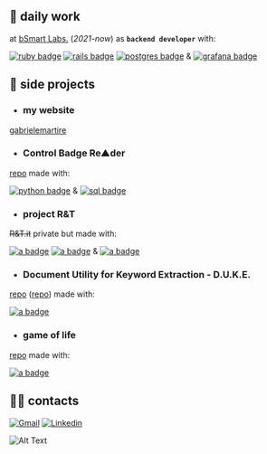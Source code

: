 ## 📌 daily work
at [bSmart Labs.](https://www.bsmart.it/) (_2021-now_) as **`backend developer`** with:
<div>
  <a href="#"><img src="https://img.shields.io/badge/ruby-%23CC342D.svg?style=for-the-badge&logo=ruby&logoColor=white" alt="ruby badge"/></a>
  <a href="#"><img src="https://img.shields.io/badge/rails-%23CC0000.svg?style=for-the-badge&logo=ruby-on-rails&logoColor=white" alt="rails badge"/></a>
  <a href="#"><img src="https://img.shields.io/badge/postgres-%23316192.svg?style=for-the-badge&logo=postgresql&logoColor=white" alt="postgres badge"/></a>
  & <a href="#"><img src="https://img.shields.io/badge/grafana-%23F46800.svg?style=for-the-badge&logo=grafana&logoColor=white" alt="grafana badge"/></a>
</div>

## 💾 side projects

+ ### my website
[gabrielemartire](https://gabrielemartire.github.io/) 

+ ### Control Badge Re▲der
[repo](https://github.com/gabrielemartire/control_badge_reader) made with:
<div>
  <a href="#"><img src="https://img.shields.io/badge/python-3670A0?style=for-the-badge&logo=python&logoColor=ffdd54" alt="python badge"/></a>
  & <a href="#"><img src="https://img.shields.io/badge/mysql-%2300f.svg?style=for-the-badge&logo=mysql&logoColor=white" alt="sql badge"/></a>
  <img src="" alt=""/>
</div>

+ ### project R&T
~~R&T.it~~ private but made with:
<div>
  <a href="#"><img src="https://img.shields.io/badge/react-%2320232a.svg?style=for-the-badge&logo=react&logoColor=%2361DAFB" alt="a badge"/></a>
  <a href="#"><img src="https://img.shields.io/badge/typescript-%23007ACC.svg?style=for-the-badge&logo=typescript&logoColor=white" alt="a badge"/></a>
  & <a href="#"><img src="https://img.shields.io/badge/Supabase-3ECF8E?style=for-the-badge&logo=supabase&logoColor=white" alt="a badge"/></a>
</div>

+ ### Document Utility for Keyword Extraction - D.U.K.E.
[repo](https://gabrielemartire.github.io/DUKE/) ([repo](https://github.com/gabrielemartire/DUKE/tree/main)) made with:
<div>
  <a href="#"><img src="https://img.shields.io/badge/javascript-%23323330.svg?style=for-the-badge&logo=javascript&logoColor=%23F7DF1E" alt="a badge"/></a>
</div>

+ ### game of life
[repo](https://github.com/gabrielemartire/game_of_life) made with:
<div>
  <a href="#"><img src="https://img.shields.io/badge/ruby-%23CC342D.svg?style=for-the-badge&logo=ruby&logoColor=white" alt="a badge"/></a>
</div>

## 🏴‍☠️ contacts

<!--  <a src="google.com"> <img src="https://img.shields.io/badge/-MASTODON-%232B90D9?style=for-the-badge&logo=mastodon&logoColor=white" alt="a badge"/> </a>
  <a> <img src="https://img.shields.io/badge/Telegram-2CA5E0?style=for-the-badge&logo=telegram&logoColor=white" alt="a badge"/> </a> -->

[![Gmail](https://img.shields.io/badge/gabriele.martire@gmail.com-D14836?style=for-the-badge&logo=gmail&logoColor=white)](mailto:gabriele.martire@gmail.com)
[![Linkedin](https://img.shields.io/badge/-GabrieleMartire-blue?style=for-the-badge&logo=Linkedin&logoColor=white&link=https://www.linkedin.com/in/gabriele-martire-33429395/)](https://www.linkedin.com/in/gabriele-martire-33429395/)

![Alt Text](https://media.giphy.com/media/FcT1BFYoHwJxu/giphy.gif)
